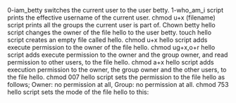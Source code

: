 0-iam_betty switches the current user to the user betty.
1-who_am_i script prints the effective username of the current user.
chmod u+x (filename) script prints all the groups the current user is part of.
Chown betty hello script changes the owner of the file hello to the user betty.
touch hello script creates an empty file called hello.
chmod u+x hello script adds execute permission to the owner of the file hello.
chmod ug+x,o+r hello script adds execute permission to the owner and the group owner, and read permission to other users, to the file hello.
chmod a+x hello script adds execution permission to the owner, the group owner and the other users, to the file hello.
chmod 007 hello script sets the permission to the file hello as follows; Owner: no permission at all, Group: no permission at all.
chmod 753 hello script sets the mode of the file hello to this: 
